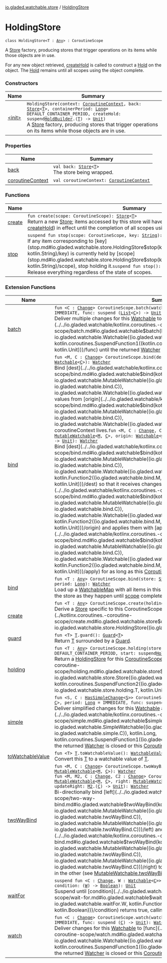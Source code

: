 [io.gladed.watchable.store](../index.md) / [HoldingStore](./index.md)

# HoldingStore

`class HoldingStore<T : `[`Any`](https://kotlinlang.org/api/latest/jvm/stdlib/kotlin/-any/index.html)`> : CoroutineScope`

A [Store](../-store/index.md) factory, producing stores that trigger operations on its items while those objects are in use.

For any new object retrieved, [createHold](#) is called to construct a [Hold](../-hold/index.md) on the object. The [Hold](../-hold/index.md) remains
until all scopes using the object complete.

### Constructors

| Name | Summary |
|---|---|
| [&lt;init&gt;](-init-.md) | `HoldingStore(context: `[`CoroutineContext`](https://kotlinlang.org/api/latest/jvm/stdlib/kotlin.coroutines/-coroutine-context/index.html)`, back: `[`Store`](../-store/index.md)`<`[`T`](index.md#T)`>, containerPeriod: `[`Long`](https://kotlinlang.org/api/latest/jvm/stdlib/kotlin/-long/index.html)` = DEFAULT_CONTAINER_PERIOD, createHold: suspend `[`HoldBuilder`](../-hold-builder/index.md)`.(`[`T`](index.md#T)`) -> `[`Unit`](https://kotlinlang.org/api/latest/jvm/stdlib/kotlin/-unit/index.html)`)`<br>A [Store](../-store/index.md) factory, producing stores that trigger operations on its items while those objects are in use. |

### Properties

| Name | Summary |
|---|---|
| [back](back.md) | `val back: `[`Store`](../-store/index.md)`<`[`T`](index.md#T)`>`<br>The store being wrapped. |
| [coroutineContext](coroutine-context.md) | `val coroutineContext: `[`CoroutineContext`](https://kotlinlang.org/api/latest/jvm/stdlib/kotlin.coroutines/-coroutine-context/index.html) |

### Functions

| Name | Summary |
|---|---|
| [create](create.md) | `fun create(scope: CoroutineScope): `[`Store`](../-store/index.md)`<`[`T`](index.md#T)`>`<br>Return a new [Store](../-store/index.md); items accessed by this store will have a corresponding hold (see [createHold](#)) in effect until the completion of all scopes using the item. |
| [stop](stop.md) | `suspend fun stop(scope: CoroutineScope, key: `[`String`](https://kotlinlang.org/api/latest/jvm/stdlib/kotlin/-string/index.html)`): `[`Unit`](https://kotlinlang.org/api/latest/jvm/stdlib/kotlin/-unit/index.html)<br>If any item corresponding to [key](stop.md#io.gladed.watchable.store.HoldingStore$stop(kotlinx.coroutines.CoroutineScope, kotlin.String)/key) is currently held by [scope](stop.md#io.gladed.watchable.store.HoldingStore$stop(kotlinx.coroutines.CoroutineScope, kotlin.String)/scope), stop holding it.`suspend fun stop(): `[`Unit`](https://kotlinlang.org/api/latest/jvm/stdlib/kotlin/-unit/index.html)<br>Release everything regardless of the state of scopes. |

### Extension Functions

| Name | Summary |
|---|---|
| [batch](../../io.gladed.watchable/kotlinx.coroutines.-coroutine-scope/batch.md) | `fun <C : `[`Change`](../../io.gladed.watchable/-change/index.md)`> CoroutineScope.batch(watchable: `[`Watchable`](../../io.gladed.watchable/-watchable/index.md)`<`[`C`](../../io.gladed.watchable/kotlinx.coroutines.-coroutine-scope/batch.md#C)`>, period: `[`Long`](https://kotlinlang.org/api/latest/jvm/stdlib/kotlin/-long/index.html)` = IMMEDIATE, func: suspend (`[`List`](https://kotlinlang.org/api/latest/jvm/stdlib/kotlin.collections/-list/index.html)`<`[`C`](../../io.gladed.watchable/kotlinx.coroutines.-coroutine-scope/batch.md#C)`>) -> `[`Unit`](https://kotlinlang.org/api/latest/jvm/stdlib/kotlin/-unit/index.html)`): `[`Watcher`](../../io.gladed.watchable/-watcher/index.md)<br>Deliver multiple changes for this [Watchable](../../io.gladed.watchable/-watchable/index.md) to [func](../../io.gladed.watchable/kotlinx.coroutines.-coroutine-scope/batch.md#io.gladed.watchable$batch(kotlinx.coroutines.CoroutineScope, io.gladed.watchable.Watchable((io.gladed.watchable.batch.C)), kotlin.Long, kotlin.coroutines.SuspendFunction1((kotlin.collections.List((io.gladed.watchable.batch.C)), kotlin.Unit)))/func) until the returned [Watcher](../../io.gladed.watchable/-watcher/index.md) is closed or this [CoroutineScope](#) completes. |
| [bind](../../io.gladed.watchable/kotlinx.coroutines.-coroutine-scope/bind.md) | `fun <M, C : `[`Change`](../../io.gladed.watchable/-change/index.md)`> CoroutineScope.bind(dest: `[`MutableWatchable`](../../io.gladed.watchable/-mutable-watchable/index.md)`<`[`M`](../../io.gladed.watchable/kotlinx.coroutines.-coroutine-scope/bind.md#M)`, `[`C`](../../io.gladed.watchable/kotlinx.coroutines.-coroutine-scope/bind.md#C)`>, origin: `[`Watchable`](../../io.gladed.watchable/-watchable/index.md)`<`[`C`](../../io.gladed.watchable/kotlinx.coroutines.-coroutine-scope/bind.md#C)`>): `[`Watcher`](../../io.gladed.watchable/-watcher/index.md)<br>Bind [dest](../../io.gladed.watchable/kotlinx.coroutines.-coroutine-scope/bind.md#io.gladed.watchable$bind(kotlinx.coroutines.CoroutineScope, io.gladed.watchable.MutableWatchable((io.gladed.watchable.bind.M, io.gladed.watchable.bind.C)), io.gladed.watchable.Watchable((io.gladed.watchable.bind.C)))/dest) so that it receives values from [origin](../../io.gladed.watchable/kotlinx.coroutines.-coroutine-scope/bind.md#io.gladed.watchable$bind(kotlinx.coroutines.CoroutineScope, io.gladed.watchable.MutableWatchable((io.gladed.watchable.bind.M, io.gladed.watchable.bind.C)), io.gladed.watchable.Watchable((io.gladed.watchable.bind.C)))/origin) as long as the calling coroutineContext lives.`fun <M, C : `[`Change`](../../io.gladed.watchable/-change/index.md)`, C2 : `[`Change`](../../io.gladed.watchable/-change/index.md)`> CoroutineScope.bind(dest: `[`MutableWatchable`](../../io.gladed.watchable/-mutable-watchable/index.md)`<`[`M`](../../io.gladed.watchable/kotlinx.coroutines.-coroutine-scope/bind.md#M)`, `[`C`](../../io.gladed.watchable/kotlinx.coroutines.-coroutine-scope/bind.md#C)`>, origin: `[`Watchable`](../../io.gladed.watchable/-watchable/index.md)`<`[`C2`](../../io.gladed.watchable/kotlinx.coroutines.-coroutine-scope/bind.md#C2)`>, period: `[`Long`](https://kotlinlang.org/api/latest/jvm/stdlib/kotlin/-long/index.html)` = IMMEDIATE, apply: `[`M`](../../io.gladed.watchable/kotlinx.coroutines.-coroutine-scope/bind.md#M)`.(`[`C2`](../../io.gladed.watchable/kotlinx.coroutines.-coroutine-scope/bind.md#C2)`) -> `[`Unit`](https://kotlinlang.org/api/latest/jvm/stdlib/kotlin/-unit/index.html)`): `[`Watcher`](../../io.gladed.watchable/-watcher/index.md)<br>Bind [dest](../../io.gladed.watchable/kotlinx.coroutines.-coroutine-scope/bind.md#io.gladed.watchable$bind(kotlinx.coroutines.CoroutineScope, io.gladed.watchable.MutableWatchable((io.gladed.watchable.bind.M, io.gladed.watchable.bind.C)), io.gladed.watchable.Watchable((io.gladed.watchable.bind.C2)), kotlin.Long, kotlin.Function2((io.gladed.watchable.bind.M, io.gladed.watchable.bind.C2, kotlin.Unit)))/dest) so that it receives changes from [origin](../../io.gladed.watchable/kotlinx.coroutines.-coroutine-scope/bind.md#io.gladed.watchable$bind(kotlinx.coroutines.CoroutineScope, io.gladed.watchable.MutableWatchable((io.gladed.watchable.bind.M, io.gladed.watchable.bind.C)), io.gladed.watchable.Watchable((io.gladed.watchable.bind.C2)), kotlin.Long, kotlin.Function2((io.gladed.watchable.bind.M, io.gladed.watchable.bind.C2, kotlin.Unit)))/origin) and applies them with [apply](../../io.gladed.watchable/kotlinx.coroutines.-coroutine-scope/bind.md#io.gladed.watchable$bind(kotlinx.coroutines.CoroutineScope, io.gladed.watchable.MutableWatchable((io.gladed.watchable.bind.M, io.gladed.watchable.bind.C)), io.gladed.watchable.Watchable((io.gladed.watchable.bind.C2)), kotlin.Long, kotlin.Function2((io.gladed.watchable.bind.M, io.gladed.watchable.bind.C2, kotlin.Unit)))/apply) for as long as this [CoroutineScope](#) lives. |
| [bind](../kotlinx.coroutines.-coroutine-scope/bind.md) | `fun <T : `[`Any`](https://kotlinlang.org/api/latest/jvm/stdlib/kotlin/-any/index.html)`> CoroutineScope.bind(store: `[`Store`](../-store/index.md)`<`[`T`](../kotlinx.coroutines.-coroutine-scope/bind.md#T)`>, map: `[`WatchableMap`](../../io.gladed.watchable/-watchable-map/index.md)`<`[`String`](https://kotlinlang.org/api/latest/jvm/stdlib/kotlin/-string/index.html)`, `[`T`](../kotlinx.coroutines.-coroutine-scope/bind.md#T)`>, period: `[`Long`](https://kotlinlang.org/api/latest/jvm/stdlib/kotlin/-long/index.html)`): `[`Watcher`](../../io.gladed.watchable/-watcher/index.md)<br>Load up a [WatchableMap](../../io.gladed.watchable/-watchable-map/index.md) with all items in this [Store](../-store/index.md), and persisting changes from the map to the store as they happen until [scope](#) completes. |
| [create](../kotlinx.coroutines.-coroutine-scope/create.md) | `fun <T : `[`Any`](https://kotlinlang.org/api/latest/jvm/stdlib/kotlin/-any/index.html)`> CoroutineScope.create(holdingStore: `[`HoldingStore`](./index.md)`<`[`T`](../kotlinx.coroutines.-coroutine-scope/create.md#T)`>): `[`Store`](../-store/index.md)`<`[`T`](../kotlinx.coroutines.-coroutine-scope/create.md#T)`>`<br>Derive a [Store](../-store/index.md) specific to this CoroutineScope from the supplied [holdingStore](../kotlinx.coroutines.-coroutine-scope/create.md#io.gladed.watchable.store$create(kotlinx.coroutines.CoroutineScope, io.gladed.watchable.store.HoldingStore((io.gladed.watchable.store.create.T)))/holdingStore). |
| [guard](../../io.gladed.watchable.util/guard.md) | `fun <T> `[`T`](../../io.gladed.watchable.util/guard.md#T)`.guard(): `[`Guard`](../../io.gladed.watchable.util/-guard/index.md)`<`[`T`](../../io.gladed.watchable.util/guard.md#T)`>`<br>Return [T](../../io.gladed.watchable.util/guard.md#T) surrounded by a [Guard](../../io.gladed.watchable.util/-guard/index.md). |
| [holding](../kotlinx.coroutines.-coroutine-scope/holding.md) | `fun <T : `[`Any`](https://kotlinlang.org/api/latest/jvm/stdlib/kotlin/-any/index.html)`> CoroutineScope.holding(store: `[`Store`](../-store/index.md)`<`[`T`](../kotlinx.coroutines.-coroutine-scope/holding.md#T)`>, containerPeriod: `[`Long`](https://kotlinlang.org/api/latest/jvm/stdlib/kotlin/-long/index.html)` = DEFAULT_CONTAINER_PERIOD, start: suspend `[`HoldBuilder`](../-hold-builder/index.md)`.(`[`T`](../kotlinx.coroutines.-coroutine-scope/holding.md#T)`) -> `[`Unit`](https://kotlinlang.org/api/latest/jvm/stdlib/kotlin/-unit/index.html)`): `[`HoldingStore`](./index.md)`<`[`T`](../kotlinx.coroutines.-coroutine-scope/holding.md#T)`>`<br>Return a [HoldingStore](./index.md) for this [CoroutineScope](#) around [store](../kotlinx.coroutines.-coroutine-scope/holding.md#io.gladed.watchable.store$holding(kotlinx.coroutines.CoroutineScope, io.gladed.watchable.store.Store((io.gladed.watchable.store.holding.T)), kotlin.Long, kotlin.coroutines.SuspendFunction2((io.gladed.watchable.store.HoldBuilder, io.gladed.watchable.store.holding.T, kotlin.Unit)))/store). |
| [simple](../../io.gladed.watchable/kotlinx.coroutines.-coroutine-scope/simple.md) | `fun <S, C : `[`HasSimpleChange`](../../io.gladed.watchable/-has-simple-change/index.md)`<`[`S`](../../io.gladed.watchable/kotlinx.coroutines.-coroutine-scope/simple.md#S)`>> CoroutineScope.simple(watchable: `[`SimpleWatchable`](../../io.gladed.watchable/-simple-watchable/index.md)`<`[`S`](../../io.gladed.watchable/kotlinx.coroutines.-coroutine-scope/simple.md#S)`, `[`C`](../../io.gladed.watchable/kotlinx.coroutines.-coroutine-scope/simple.md#C)`>, period: `[`Long`](https://kotlinlang.org/api/latest/jvm/stdlib/kotlin/-long/index.html)` = IMMEDIATE, func: suspend (`[`S`](../../io.gladed.watchable/kotlinx.coroutines.-coroutine-scope/simple.md#S)`) -> `[`Unit`](https://kotlinlang.org/api/latest/jvm/stdlib/kotlin/-unit/index.html)`): `[`Watcher`](../../io.gladed.watchable/-watcher/index.md)<br>Deliver simplified changes for this [Watchable](../../io.gladed.watchable/-watchable/index.md) as receiver objects to [func](../../io.gladed.watchable/kotlinx.coroutines.-coroutine-scope/simple.md#io.gladed.watchable$simple(kotlinx.coroutines.CoroutineScope, io.gladed.watchable.SimpleWatchable((io.gladed.watchable.simple.S, io.gladed.watchable.simple.C)), kotlin.Long, kotlin.coroutines.SuspendFunction1((io.gladed.watchable.simple.S, kotlin.Unit)))/func) until the returned [Watcher](../../io.gladed.watchable/-watcher/index.md) is closed or this [CoroutineScope](#) completes. |
| [toWatchableValue](../../io.gladed.watchable/to-watchable-value.md) | `fun <T> `[`T`](../../io.gladed.watchable/to-watchable-value.md#T)`.toWatchableValue(): `[`WatchableValue`](../../io.gladed.watchable/-watchable-value/index.md)`<`[`T`](../../io.gladed.watchable/to-watchable-value.md#T)`>`<br>Convert this [T](../../io.gladed.watchable/to-watchable-value.md#T) to a watchable value of [T](../../io.gladed.watchable/to-watchable-value.md#T). |
| [twoWayBind](../../io.gladed.watchable/kotlinx.coroutines.-coroutine-scope/two-way-bind.md) | `fun <M, C : `[`Change`](../../io.gladed.watchable/-change/index.md)`> CoroutineScope.twoWayBind(left: `[`MutableWatchable`](../../io.gladed.watchable/-mutable-watchable/index.md)`<`[`M`](../../io.gladed.watchable/kotlinx.coroutines.-coroutine-scope/two-way-bind.md#M)`, `[`C`](../../io.gladed.watchable/kotlinx.coroutines.-coroutine-scope/two-way-bind.md#C)`>, right: `[`MutableWatchable`](../../io.gladed.watchable/-mutable-watchable/index.md)`<`[`M`](../../io.gladed.watchable/kotlinx.coroutines.-coroutine-scope/two-way-bind.md#M)`, `[`C`](../../io.gladed.watchable/kotlinx.coroutines.-coroutine-scope/two-way-bind.md#C)`>): `[`Watcher`](../../io.gladed.watchable/-watcher/index.md)<br>`fun <M, M2, C : `[`Change`](../../io.gladed.watchable/-change/index.md)`, C2 : `[`Change`](../../io.gladed.watchable/-change/index.md)`> CoroutineScope.twoWayBind(left: `[`MutableWatchable`](../../io.gladed.watchable/-mutable-watchable/index.md)`<`[`M`](../../io.gladed.watchable/kotlinx.coroutines.-coroutine-scope/two-way-bind.md#M)`, `[`C`](../../io.gladed.watchable/kotlinx.coroutines.-coroutine-scope/two-way-bind.md#C)`>, right: `[`MutableWatchable`](../../io.gladed.watchable/-mutable-watchable/index.md)`<`[`M2`](../../io.gladed.watchable/kotlinx.coroutines.-coroutine-scope/two-way-bind.md#M2)`, `[`C2`](../../io.gladed.watchable/kotlinx.coroutines.-coroutine-scope/two-way-bind.md#C2)`>, updateLeft: `[`M`](../../io.gladed.watchable/kotlinx.coroutines.-coroutine-scope/two-way-bind.md#M)`.(`[`C2`](../../io.gladed.watchable/kotlinx.coroutines.-coroutine-scope/two-way-bind.md#C2)`) -> `[`Unit`](https://kotlinlang.org/api/latest/jvm/stdlib/kotlin/-unit/index.html)`, updateRight: `[`M2`](../../io.gladed.watchable/kotlinx.coroutines.-coroutine-scope/two-way-bind.md#M2)`.(`[`C`](../../io.gladed.watchable/kotlinx.coroutines.-coroutine-scope/two-way-bind.md#C)`) -> `[`Unit`](https://kotlinlang.org/api/latest/jvm/stdlib/kotlin/-unit/index.html)`): `[`Watcher`](../../io.gladed.watchable/-watcher/index.md)<br>Bi-directionally bind [left](../../io.gladed.watchable/kotlinx.coroutines.-coroutine-scope/two-way-bind.md#io.gladed.watchable$twoWayBind(kotlinx.coroutines.CoroutineScope, io.gladed.watchable.MutableWatchable((io.gladed.watchable.twoWayBind.M, io.gladed.watchable.twoWayBind.C)), io.gladed.watchable.MutableWatchable((io.gladed.watchable.twoWayBind.M, io.gladed.watchable.twoWayBind.C)))/left) and [right](../../io.gladed.watchable/kotlinx.coroutines.-coroutine-scope/two-way-bind.md#io.gladed.watchable$twoWayBind(kotlinx.coroutines.CoroutineScope, io.gladed.watchable.MutableWatchable((io.gladed.watchable.twoWayBind.M, io.gladed.watchable.twoWayBind.C)), io.gladed.watchable.MutableWatchable((io.gladed.watchable.twoWayBind.M, io.gladed.watchable.twoWayBind.C)))/right) together so that any change to one is reflected in the other (see [MutableWatchable.twoWayBind](../../io.gladed.watchable/-mutable-watchable/two-way-bind.md)). |
| [waitFor](../../io.gladed.watchable/kotlinx.coroutines.-coroutine-scope/wait-for.md) | `suspend fun <C : `[`Change`](../../io.gladed.watchable/-change/index.md)`, W : `[`Watchable`](../../io.gladed.watchable/-watchable/index.md)`<`[`C`](../../io.gladed.watchable/kotlinx.coroutines.-coroutine-scope/wait-for.md#C)`>> CoroutineScope.waitFor(target: `[`W`](../../io.gladed.watchable/kotlinx.coroutines.-coroutine-scope/wait-for.md#W)`, condition: (`[`W`](../../io.gladed.watchable/kotlinx.coroutines.-coroutine-scope/wait-for.md#W)`) -> `[`Boolean`](https://kotlinlang.org/api/latest/jvm/stdlib/kotlin/-boolean/index.html)`): `[`Unit`](https://kotlinlang.org/api/latest/jvm/stdlib/kotlin/-unit/index.html)<br>Suspend until [condition](../../io.gladed.watchable/kotlinx.coroutines.-coroutine-scope/wait-for.md#io.gladed.watchable$waitFor(kotlinx.coroutines.CoroutineScope, io.gladed.watchable.waitFor.W, kotlin.Function1((io.gladed.watchable.waitFor.W, kotlin.Boolean)))/condition) returns true, calling it after each group of changes. |
| [watch](../../io.gladed.watchable/kotlinx.coroutines.-coroutine-scope/watch.md) | `fun <C : `[`Change`](../../io.gladed.watchable/-change/index.md)`> CoroutineScope.watch(watchable: `[`Watchable`](../../io.gladed.watchable/-watchable/index.md)`<`[`C`](../../io.gladed.watchable/kotlinx.coroutines.-coroutine-scope/watch.md#C)`>, period: `[`Long`](https://kotlinlang.org/api/latest/jvm/stdlib/kotlin/-long/index.html)` = IMMEDIATE, func: suspend (`[`C`](../../io.gladed.watchable/kotlinx.coroutines.-coroutine-scope/watch.md#C)`) -> `[`Unit`](https://kotlinlang.org/api/latest/jvm/stdlib/kotlin/-unit/index.html)`): `[`Watcher`](../../io.gladed.watchable/-watcher/index.md)<br>Deliver changes for this [Watchable](../../io.gladed.watchable/-watchable/index.md) to [func](../../io.gladed.watchable/kotlinx.coroutines.-coroutine-scope/watch.md#io.gladed.watchable$watch(kotlinx.coroutines.CoroutineScope, io.gladed.watchable.Watchable((io.gladed.watchable.watch.C)), kotlin.Long, kotlin.coroutines.SuspendFunction1((io.gladed.watchable.watch.C, kotlin.Unit)))/func) until the returned [Watcher](../../io.gladed.watchable/-watcher/index.md) is closed or this [CoroutineScope](#) completes. |
